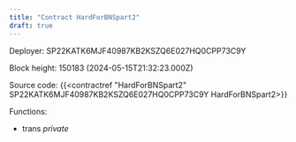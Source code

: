 ```yaml
---
title: "Contract HardForBNSpart2"
draft: true
---
```

Deployer: SP22KATK6MJF40987KB2KSZQ6E027HQ0CPP73C9Y


 



Block height: 150183 (2024-05-15T21:32:23.000Z)

Source code: {{<contractref "HardForBNSpart2" SP22KATK6MJF40987KB2KSZQ6E027HQ0CPP73C9Y HardForBNSpart2>}}

Functions:

* trans _private_
